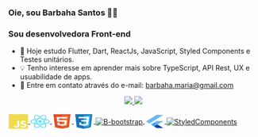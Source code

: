 ### Oie, sou Barbaha Santos 👋🏼
### Sou desenvolvedora Front-end 

- 🌱 Hoje estudo Flutter, Dart, ReactJs, JavaScript, Styled Components e Testes unitários.
- 💡 Tenho interesse em aprender mais sobre TypeScript, API Rest, UX e usuabilidade de apps.
- 💬 Entre em contato através do e-mail: barbaha.maria@gmail.com

<div align="center">
  <a href="https://github.com/barbaha">
  <img height="180em" src="https://github-readme-stats.vercel.app/api?username=barbaha&show_icons=true&theme=dracula&include_all_commits=true&count_private=true"/>
  <img height="180em" src="https://github-readme-stats.vercel.app/api/top-langs/?username=barbaha&layout=compact&langs_count=7&theme=dracula"/>
</div>
  

<div style="display: inline_block"><br>
  <img align="center" alt="B-Js" height="30" width="40" src="https://raw.githubusercontent.com/devicons/devicon/master/icons/javascript/javascript-plain.svg">
  <img align="center" alt="B-React" height="30" width="40" src="https://raw.githubusercontent.com/devicons/devicon/master/icons/react/react-original.svg">
  <img align="center" alt="B-HTML" height="30" width="40" src="https://raw.githubusercontent.com/devicons/devicon/master/icons/html5/html5-original.svg">
  <img align="center" alt="B-CSS" height="30" width="40" src="https://raw.githubusercontent.com/devicons/devicon/master/icons/css3/css3-original.svg">
  <img align="center" alt="B-bootstrap" height="30" width="40"  src="https://cdn.jsdelivr.net/gh/devicons/devicon/icons/bootstrap/bootstrap-plain-wordmark.svg">
  <img align="center" alt="Flutter" height="30" width="40"  src="https://raw.githubusercontent.com/dnfield/flutter_svg/7d374d7107561cbd906d7c0ca26fef02cc01e7c8/example/assets/flutter_logo.svg?sanitize=true">
  <img align="center" alt="StyledComponents" height="30" width="40" src="https://cdn.worldvectorlogo.com/logos/styled-components-1.svg">
</div>
